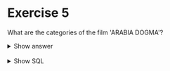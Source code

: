 # Exercise 5

What are the categories of the film 'ARABIA DOGMA'?

<details>
<summary>Show answer</summary>

![img_5.png](img_5.png)

</details>

<br/>

<details>
<summary>Show SQL</summary>

```sql
SELECT name FROM category, film_category
WHERE category.category_id = film_category.category_id
AND film_category.film_id = (
    SELECT film_id
    FROM film
    WHERE title = 'ARABIA DOGMA'
    );
```

</details>